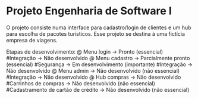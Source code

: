 # Projeto Engenharia de Software I
O projeto consiste numa interface para cadastro/login de clientes e um hub para escolha de pacotes turísticos. Esse projeto se destina à uma fictícia empresa de viagens.

Etapas de desenvolvimento:
@ Menu login -> Pronto (essencial)
  #Integração -> Não desenvolvido
@ Menu cadastro -> Parcialmente pronto (essencial)
  #Segurança -> Em desenvolvimento (importante)
  #Integração -> Não desenvolvido
@ Menu admin -> Não desenvolvido (não essencial)
  #Integração -> Não desenvolvido
@ Hub compras -> Não desenvolvido
  #Carrinhos de compras -> Não desenvolvido (não essencial)
  #Cadastramento de cartão de crédito -> Não desenvolvido (não essencial)
